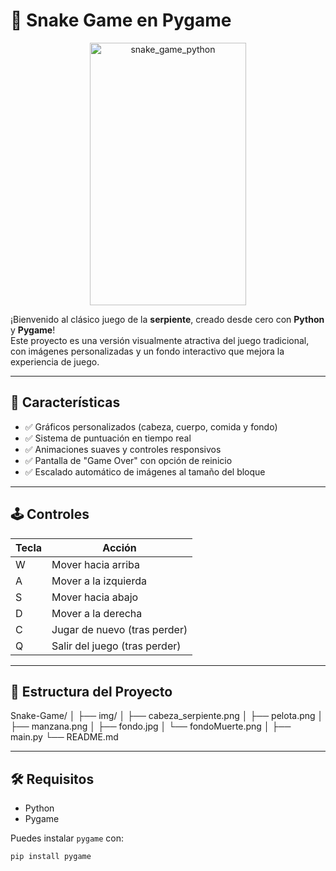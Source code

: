 # 🐍 Snake Game en Pygame

<div align="center">
  <img width="250" height="420" alt="snake_game_python" src="https://github.com/user-attachments/assets/6c27c1e2-0257-4a58-b049-a428356ca6fe" />
</div>

¡Bienvenido al clásico juego de la **serpiente**, creado desde cero con **Python** y **Pygame**!  
Este proyecto es una versión visualmente atractiva del juego tradicional, con imágenes personalizadas y un fondo interactivo que mejora la experiencia de juego.

---

## 🚀 Características

- ✅ Gráficos personalizados (cabeza, cuerpo, comida y fondo)
- ✅ Sistema de puntuación en tiempo real
- ✅ Animaciones suaves y controles responsivos
- ✅ Pantalla de "Game Over" con opción de reinicio
- ✅ Escalado automático de imágenes al tamaño del bloque

---

## 🕹️ Controles

| Tecla | Acción          |
|-------|------------------|
| W     | Mover hacia arriba |
| A     | Mover a la izquierda |
| S     | Mover hacia abajo |
| D     | Mover a la derecha |
| C     | Jugar de nuevo (tras perder) |
| Q     | Salir del juego (tras perder) |

---

## 📁 Estructura del Proyecto

Snake-Game/
│
├── img/
│ ├── cabeza_serpiente.png
│ ├── pelota.png
│ ├── manzana.png
│ ├── fondo.jpg
│ └── fondoMuerte.png
│
├── main.py
└── README.md

---

## 🛠️ Requisitos

- Python
- Pygame

Puedes instalar `pygame` con:

```bash
pip install pygame
